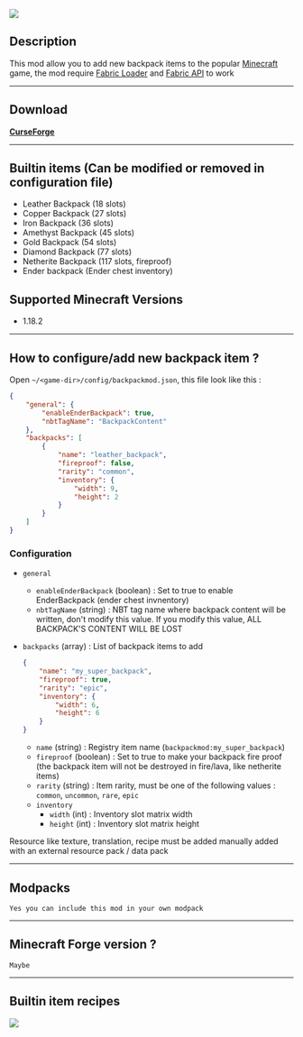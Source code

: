 ![](https://raw.githubusercontent.com/SpyMan10/backpackmod/1.17/imgs/mod_image.png)

## Description

This mod allow you to add new backpack items to the popular [Minecraft](http://minecraft.net) game,
the mod require [Fabric Loader](https://fabricmc.net/) and [Fabric API](https://www.curseforge.com/minecraft/mc-mods/fabric-api) to work

---

## Download

**[CurseForge](https://www.curseforge.com/minecraft/mc-mods/backpackmod)**

---

## Builtin items (Can be modified or removed in configuration file)

- Leather Backpack (18 slots)
- Copper Backpack (27 slots)
- Iron Backpack (36 slots)
- Amethyst Backpack (45 slots)
- Gold Backpack (54 slots)
- Diamond Backpack (77 slots)
- Netherite Backpack (117 slots, fireproof)
- Ender backpack (Ender chest inventory)

## Supported Minecraft Versions

- 1.18.2

---

## How to configure/add new backpack item ?

Open `~/<game-dir>/config/backpackmod.json`, this file look like this :

```json
{
    "general": {
        "enableEnderBackpack": true,
        "nbtTagName": "BackpackContent"
    },
    "backpacks": [
        {
            "name": "leather_backpack",
            "fireproof": false,
            "rarity": "common",
            "inventory": {
                "width": 9,
                "height": 2
            }
        }
    ]
}
```

### Configuration

- `general`
  - `enableEnderBackpack` (boolean) : Set to true to enable EnderBackpack (ender chest invnentory)
  - `nbtTagName` (string) : NBT tag name where backpack content will be written, don't modify this value. If you modify this value, ALL BACKPACK'S CONTENT WILL BE LOST
- `backpacks` (array) : List of backpack items to add

  ```json
  {
      "name": "my_super_backpack",
      "fireproof": true,
      "rarity": "epic",
      "inventory": {
          "width": 6,
          "height": 6
      }
  }
  ```
  - `name` (string) : Registry item name (`backpackmod:my_super_backpack`)
  - `fireproof` (boolean) : Set to true to make your backpack fire proof (the backpack item will not be destroyed in fire/lava, like netherite items) 
  - `rarity` (string) : Item rarity, must be one of the following values : `common`, `uncommon`, `rare`, `epic`
  - `inventory`
    - `width` (int) : Inventory slot matrix width
    - `height` (int) : Inventory slot matrix height

Resource like texture, translation, recipe must be added manually added with an external resource pack / data pack

---

## Modpacks

`Yes you can include this mod in your own modpack`

---

## Minecraft Forge version ?

`Maybe`

---

## Builtin item recipes

![](https://raw.githubusercontent.com/SpyMan10/backpackmod/1.17/imgs/recipes.png)